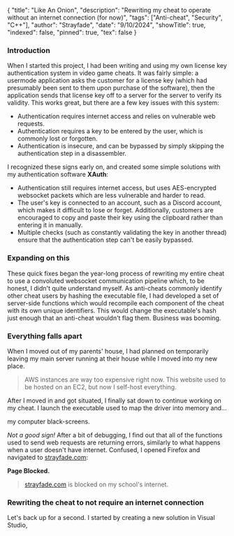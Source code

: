 {
"title": "Like An Onion",
"description": "Rewriting my cheat to operate without an internet connection (for now)",
"tags": ["Anti-cheat", "Security", "C++"],
"author": "Strayfade",
"date": "9/10/2024",
"showTitle": true,
"indexed": false,
"pinned": true,
"tex": false
}

### Introduction
When I started this project, I had been writing and using my own license key authentication system in video game cheats. It was fairly simple: a usermode application asks the customer for a license key (which had presumably been sent to them upon purchase of the software), then the application sends that license key off to a server for the server to verify its validity. This works great, but there are a few key issues with this system:

- Authentication requires internet access and relies on vulnerable web requests.
- Authentication requires a key to be entered by the user, which is commonly lost or forgotten.
- Authentication is insecure, and can be bypassed by simply skipping the authentication step in a disassembler.

I recognized these signs early on, and created some simple solutions with my authentication software **XAuth**:

- Authentication still requires internet access, but uses AES-encrypted websocket packets which are less vulnerable and harder to read.
- The user's key is connected to an account, such as a Discord account, which makes it difficult to lose or forget. Additionally, customers are encouraged to copy and paste their key using the clipboard rather than entering it in manually.
- Multiple checks (such as constantly validating the key in another thread) ensure that the authentication step can't be easily bypassed.

### Expanding on this
These quick fixes began the year-long process of rewriting my entire cheat to use a convoluted websocket communication pipeline which, to be honest, I didn't quite understand myself. As anti-cheats commonly identify other cheat users by hashing the executable file, I had developed a set of server-side functions which would recompile each component of the cheat with its own unique identifiers. This would change the executable's hash just enough that an anti-cheat wouldn't flag them. Business was booming.

### Everything falls apart
When I moved out of my parents' house, I had planned on temporarily leaving my main server running at their house while I moved into my new place. 

> AWS instances are way too expensive right now. This website used to be hosted on an EC2, but now I self-host everything.

After I moved in and got situated, I finally sat down to continue working on my cheat. I launch the executable used to map the driver into memory and...

my computer black-screens.

*Not a good sign!* After a bit of debugging, I find out that all of the functions used to send web requests are returning errors, similarly to what happens when a user doesn't have internet. Confused, I opened Firefox and navigated to [strayfade.com](https://strayfade.com):

**Page Blocked.**

> [strayfade.com](https://strayfade.com) is blocked on my school's internet.

### Rewriting the cheat to not require an internet connection

Let's back up for a second. I started by creating a new solution in Visual Studio, 
